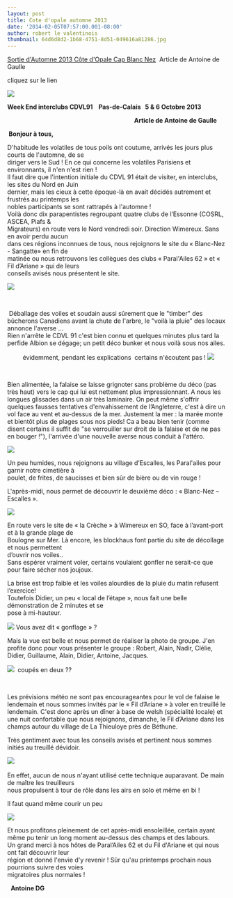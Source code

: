 ```yaml
---
layout: post
title: Cote d'opale automne 2013
date: '2014-02-05T07:57:00.001-08:00'
author: robert le valentinois
thumbnail: 64d6d8d2-1b68-4751-8d51-049616a81286.jpg
---
```

[Sortie d'Automne 2013 Côte d'Opale Cap Blanc Nez](https://docs.google.com/file/d/0B5Z2IR6hl_z1bjRzUHlMQTBlT28/edit)&nbsp; Article de Antoine de Gaulle  
  
cliquez sur le lien  
  

[![](41a675e6-556b-4e2f-8dc4-95bd7d0322ce.jpg)](41a675e6-556b-4e2f-8dc4-95bd7d0322ce.jpg)

 **Week End interclubs CDVL91&nbsp;&nbsp;&nbsp; Pas-de-Calais&nbsp;&nbsp; 5 & 6 Octobre 2013**

 **&nbsp; &nbsp; &nbsp; &nbsp; &nbsp; &nbsp; &nbsp; &nbsp; &nbsp; &nbsp; &nbsp; &nbsp; &nbsp; &nbsp; &nbsp; &nbsp; &nbsp; &nbsp; &nbsp; &nbsp; &nbsp; &nbsp; &nbsp; &nbsp; &nbsp; &nbsp; &nbsp; &nbsp; &nbsp; &nbsp; &nbsp; &nbsp; &nbsp; &nbsp; &nbsp; &nbsp; &nbsp; &nbsp; &nbsp; &nbsp; &nbsp; &nbsp; &nbsp; &nbsp; Article de Antoine de Gaulle**

 **&nbsp;Bonjour à tous,**

 D'habitude les volatiles de tous poils ont coutume, arrivés les jours plus courts de l'automne, de se  
 diriger vers le Sud ! En ce qui concerne les volatiles Parisiens et environnants, il n'en n'est rien !  
 Il faut dire que l'intention initiale du CDVL 91 était de visiter, en interclubs, les sites du Nord en Juin  
 dernier, mais les cieux à cette époque-là en avait décidés autrement et frustrés au printemps les  
 nobles participants se sont rattrapés à l'automne !  
 Voilà donc dix parapentistes regroupant quatre clubs de l’Essonne (COSRL, ASCEA, Piafs &  
 Migrateurs) en route vers le Nord vendredi soir. Direction Wimereux. Sans en avoir perdu aucun  
 dans ces régions inconnues de tous, nous rejoignons le site du « Blanc-Nez - Sangatte» en fin de  
 matinée ou nous retrouvons les collègues des clubs « Paral'Ailes 62 » et « Fil d’Ariane » qui de leurs  
 conseils avisés nous présentent le site.

[![](9de32869-9898-4c1b-9085-37e4d6fd9748.jpg)](9de32869-9898-4c1b-9085-37e4d6fd9748.jpg)

[  
](9de32869-9898-4c1b-9085-37e4d6fd9748.jpg)

 &nbsp;Déballage des voiles et soudain aussi sûrement que le "timber" des bûcherons Canadiens avant la chute de l'arbre, le "voilà la pluie" des locaux annonce l'averse ...  
 Rien n'arrête le CDVL 91 c'est bien connu et quelques minutes plus tard la perfide Albion se dégage; un petit déco bunker et nous voilà sous nos ailes.

 &nbsp;&nbsp;&nbsp;&nbsp;&nbsp;&nbsp;&nbsp;&nbsp; évidemment, pendant les explications&nbsp; certains n'écoutent pas ! [![](d788e4cc-fb74-4948-86df-e72299a17a08.jpg)](d788e4cc-fb74-4948-86df-e72299a17a08.jpg)

[  
](b6c31062-abec-4f0d-87ce-e9665f167182.jpg)

 Bien alimentée, la falaise se laisse grignoter sans problème du déco (pas très haut) vers le cap qui lui est nettement plus impressionnant. A nous les longues glissades dans un air très laminaire. On peut même s'offrir quelques fausses tentatives d'envahissement de l’Angleterre, c'est à dire un vol face au vent et au-dessus de la mer. Justement la mer : la marée monte et bientôt plus de plages sous nos pieds! Ca a beau bien tenir (comme disent certains il suffit de "se verrouiller sur droit de la falaise et de ne pas en bouger !"), l'arrivée d'une nouvelle averse nous conduit à l'attéro.  

[![](4f533ba6-3d8b-47d7-b4e4-419f2b6c87f4.jpg)](4f533ba6-3d8b-47d7-b4e4-419f2b6c87f4.jpg)

 Un peu humides, nous rejoignons au village d’Escalles, les Paral'ailes pour garnir notre cimetière à  
 poulet, de frites, de saucisses et bien sûr de bière ou de vin rouge !  
  
 L'après-midi, nous permet de découvrir le deuxième déco : « Blanc-Nez – Escalles ».
&nbsp;  

[![](175406f6-f579-4803-bcc4-bc4e4663e6cc.jpg)](175406f6-f579-4803-bcc4-bc4e4663e6cc.jpg)
  

 En route vers le site de « la Crèche » à Wimereux en SO, face à l’avant-port et à la grande plage de  
 Boulogne sur Mer. Là encore, les blockhaus font partie du site de décollage et nous permettent  
 d’ouvrir nos voiles..  
 Sans espérer vraiment voler, certains voulaient gonfler ne serait-ce que pour faire sécher nos joujoux.  
  
 La brise est trop faible et les voiles alourdies de la pluie du matin refusent l’exercice!  
 Toutefois Didier, un peu « local de l’étape », nous fait une belle démonstration de 2 minutes et se  
 pose à mi-hauteur.

[![](20156c53-9dc7-4477-8bd7-3f6184cc8005.jpg)](20156c53-9dc7-4477-8bd7-3f6184cc8005.jpg)
Vous avez dit « gonflage » ?&nbsp;

  

 Mais la vue est belle et nous permet de réaliser la photo de groupe. J'en profite donc pour vous présenter le groupe : Robert, Alain, Nadir, Clélie, Didier, Guillaume, Alain, Didier, Antoine, Jacques.

  

[![](a851851b-5316-4a79-8cf8-809ec35bfc02.jpg)](a851851b-5316-4a79-8cf8-809ec35bfc02.jpg)
&nbsp;coupés en deux ??

 &nbsp;&nbsp;

 Les prévisions météo ne sont pas encourageantes pour le vol de falaise le lendemain et nous sommes invités par le « Fil d’Ariane » à voler en treuillé le lendemain. C'est donc après un dîner à base de welsh (spécialité locale) et une nuit confortable que nous rejoignons, dimanche, le Fil d’Ariane dans les champs autour du village de La Thieuloye près de Béthune.

  

 Très gentiment avec tous les conseils avisés et pertinent nous sommes initiés au treuillé dévidoir.

[![](89d7cb86-acd4-461d-99ad-f8ca2178ef20.jpg)](89d7cb86-acd4-461d-99ad-f8ca2178ef20.jpg)
&nbsp;&nbsp;&nbsp;&nbsp;&nbsp;&nbsp;&nbsp;&nbsp;&nbsp;&nbsp;&nbsp;

 En effet, aucun de nous n'ayant utilisé cette technique auparavant. De main de maître les treuilleurs  
 nous propulsent à tour de rôle dans les airs en solo et même en bi !

  

 Il faut quand même courir un peu&nbsp;  

[![](561cb855-f1fa-4bd8-8032-b662e5b928d9.jpg)](561cb855-f1fa-4bd8-8032-b662e5b928d9.jpg)

  

  

 Et nous profitons pleinement de cet après-midi ensoleillée, certain ayant même pu tenir un long moment au-dessus des champs et des labours.  
 Un grand merci à nos hôtes de Paral’Ailes 62 et du Fil d'Ariane et qui nous ont fait découvrir leur  
 région et donné l'envie d'y revenir ! Sûr qu'au printemps prochain nous pourrions suivre des voies  
 migratoires plus normales !

  

 &nbsp; **Antoine DG**

  

&nbsp;  
  
  
  
